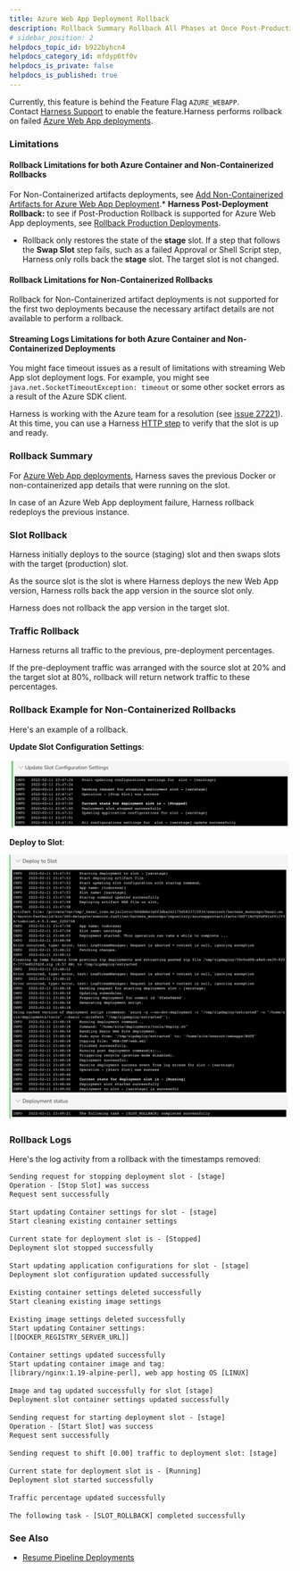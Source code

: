 ```yaml
---
title: Azure Web App Deployment Rollback
description: Rollback Summary Rollback All Phases at Once Post-Production Rollback Rollback Order in Multi-Phase Workflow
# sidebar_position: 2
helpdocs_topic_id: b922byhcn4
helpdocs_category_id: mfdyp6tf0v
helpdocs_is_private: false
helpdocs_is_published: true
---
```


Currently, this feature is behind the Feature Flag `AZURE_WEBAPP`. Contact [Harness Support](https://mail.google.com/mail/?view=cm&fs=1&tf=1&to=support@harness.io) to enable the feature.Harness performs rollback on failed [Azure Web App deployments](azure-web-app-deployments-overview.md).

### Limitations

#### Rollback Limitations for both Azure Container and Non-Containerized Rollbacks

For Non-Containerized artifacts deployments, see [Add Non-Containerized Artifacts for Azure Web App Deployment](add-a-non-containerized-artifacts-for-azure-web-app-deployment.md).* **Harness Post-Deployment Rollback:** to see if Post-Production Rollback is supported for Azure Web App deployments, see [Rollback Production Deployments](../../model-cd-pipeline/workflows/post-deployment-rollback.md).
* Rollback only restores the state of the **stage** slot. If a step that follows the **Swap Slot** step fails, such as a failed Approval or Shell Script step, Harness only rolls back the **stage** slot. The target slot is not changed.

#### Rollback Limitations for Non-Containerized Rollbacks

Rollback for Non-Containerized artifact deployments is not supported for the first two deployments because the necessary artifact details are not available to perform a rollback.

#### Streaming Logs Limitations for both Azure Container and Non-Containerized Deployments

You might face timeout issues as a result of limitations with streaming Web App slot deployment logs. For example, you might see `java.net.SocketTimeoutException: timeout` or some other socket errors as a result of the Azure SDK client.

Harness is working with the Azure team for a resolution (see [issue 27221](https://github.com/Azure/azure-sdk-for-java/issues/27221)). At this time, you can use a Harness [HTTP step](../../model-cd-pipeline/workflows/using-the-http-command.md) to verify that the slot is up and ready.

### Rollback Summary

For [Azure Web App deployments](azure-web-app-deployments-overview.md), Harness saves the previous Docker or non-containerized app details that were running on the slot.

In case of an Azure Web App deployment failure, Harness rollback redeploys the previous instance.

### Slot Rollback

Harness initially deploys to the source (staging) slot and then swaps slots with the target (production) slot.

As the source slot is the slot is where Harness deploys the new Web App version, Harness rolls back the app version in the source slot only.

Harness does not rollback the app version in the target slot.

### Traffic Rollback

Harness returns all traffic to the previous, pre-deployment percentages.

If the pre-deployment traffic was arranged with the source slot at 20% and the target slot at 80%, rollback will return network traffic to these percentages.

### Rollback Example for Non-Containerized Rollbacks

Here's an example of a rollback.

**Update Slot Configuration Settings**:

![](./static/azure-web-app-deployment-rollback-10.png)

**Deploy to Slot**:

![](./static/azure-web-app-deployment-rollback-11.png)

### Rollback Logs

Here's the log activity from a rollback with the timestamps removed:


```
Sending request for stopping deployment slot - [stage]  
Operation - [Stop Slot] was success  
Request sent successfully  
  
Start updating Container settings for slot - [stage]  
Start cleaning existing container settings  
  
Current state for deployment slot is - [Stopped]  
Deployment slot stopped successfully  
  
Start updating application configurations for slot - [stage]  
Deployment slot configuration updated successfully  
  
Existing container settings deleted successfully  
Start cleaning existing image settings  
  
Existing image settings deleted successfully  
Start updating Container settings:   
[[DOCKER_REGISTRY_SERVER_URL]]  
  
Container settings updated successfully  
Start updating container image and tag:   
[library/nginx:1.19-alpine-perl], web app hosting OS [LINUX]  
  
Image and tag updated successfully for slot [stage]  
Deployment slot container settings updated successfully  
  
Sending request for starting deployment slot - [stage]  
Operation - [Start Slot] was success  
Request sent successfully  
  
Sending request to shift [0.00] traffic to deployment slot: [stage]  
  
Current state for deployment slot is - [Running]  
Deployment slot started successfully  
  
Traffic percentage updated successfully  
  
The following task - [SLOT_ROLLBACK] completed successfully
```
### See Also

* [Resume Pipeline Deployments](../../concepts-cd/deployments-overview/resume-a-pipeline-deployment.md)


